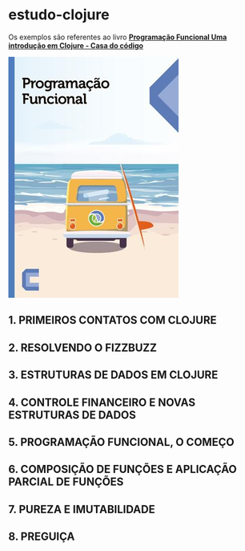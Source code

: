 # estudo-clojure
Os exemplos são referentes ao livro 
[**Programação Funcional Uma introdução em Clojure - Casa do código**](https://www.casadocodigo.com.br/products/livro-programacao-funcional-clojure)

![livro](./resources/livro-clojure-casa-do-codigo.jpg)

## 1. PRIMEIROS CONTATOS COM CLOJURE


## 2. RESOLVENDO O FIZZBUZZ

## 3. ESTRUTURAS DE DADOS EM CLOJURE

## 4. CONTROLE FINANCEIRO E NOVAS ESTRUTURAS DE DADOS

## 5. PROGRAMAÇÃO FUNCIONAL, O COMEÇO

## 6. COMPOSIÇÃO DE FUNÇÕES E APLICAÇÃO PARCIAL DE FUNÇÕES

## 7. PUREZA E IMUTABILIDADE

## 8. PREGUIÇA